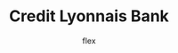 ---
layout:   post
title:    Credit Lyonnais Bank
author:   flex
category: 1997...1998 (CL)
tags:     [about, munkahely]
comments: false

headerSIZE:      0px
---